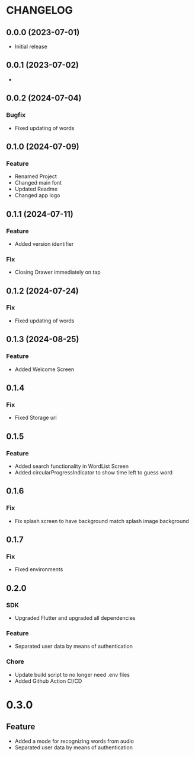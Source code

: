 # CHANGELOG

## 0.0.0 (2023-07-01)

- Initial release

## 0.0.1 (2023-07-02)

-

## 0.0.2 (2024-07-04)

### Bugfix

- Fixed updating of words

## 0.1.0 (2024-07-09)

### Feature

- Renamed Project
- Changed main font
- Updated Readme
- Changed app logo

## 0.1.1 (2024-07-11)

### Feature

- Added version identifier

### Fix

- Closing Drawer immediately on tap

## 0.1.2 (2024-07-24)

### Fix

- Fixed updating of words

## 0.1.3 (2024-08-25)

### Feature

- Added Welcome Screen

## 0.1.4

### Fix

- Fixed Storage url

## 0.1.5

### Feature

- Added search functionality in WordList Screen
- Added circularProgressIndicator to show time left to guess word

## 0.1.6

### Fix

- Fix splash screen to have background match splash image background

## 0.1.7

### Fix

- Fixed environments

## 0.2.0

### SDK

- Upgraded Flutter and upgraded all dependencies

### Feature

- Separated user data by means of authentication

### Chore

- Update build script to no longer need .env files
- Added Github Action CI/CD

# 0.3.0

## Feature

- Added a mode for recognizing words from audio
- Separated user data by means of authentication
